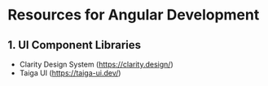 # Resources for Angular Development


## 1. UI Component Libraries
- Clarity Design System (https://clarity.design/)
- Taiga UI (https://taiga-ui.dev/)
